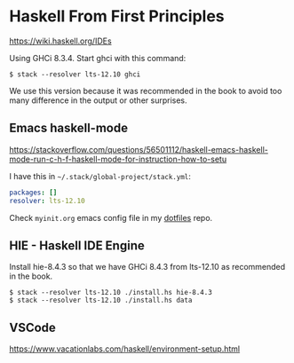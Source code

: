 # Haskell From First Principles

https://wiki.haskell.org/IDEs



Using GHCi 8.3.4. Start ghci with this command:

```shell-session
$ stack --resolver lts-12.10 ghci
```

We use this version because it was recommended in the book to avoid too many difference in the output or other surprises.



## Emacs haskell-mode

https://stackoverflow.com/questions/56501112/haskell-emacs-haskell-mode-run-c-h-f-haskell-mode-for-instruction-how-to-setu

I have this in `~/.stack/global-project/stack.yml`:

```yaml
packages: []
resolver: lts-12.10
```

Check `myinit.org` emacs config file in my [dotfiles](https://gitlab.com/fernandobasso/dotfiles/tree/master/.emacs.d) repo.



## HIE - Haskell IDE Engine

Install hie-8.4.3 so that we have GHCi 8.4.3 from lts-12.10 as recommended  in the book.

```
$ stack --resolver lts-12.10 ./install.hs hie-8.4.3
$ stack --resolver lts-12.10 ./install.hs data
```



## VSCode

https://www.vacationlabs.com/haskell/environment-setup.html

